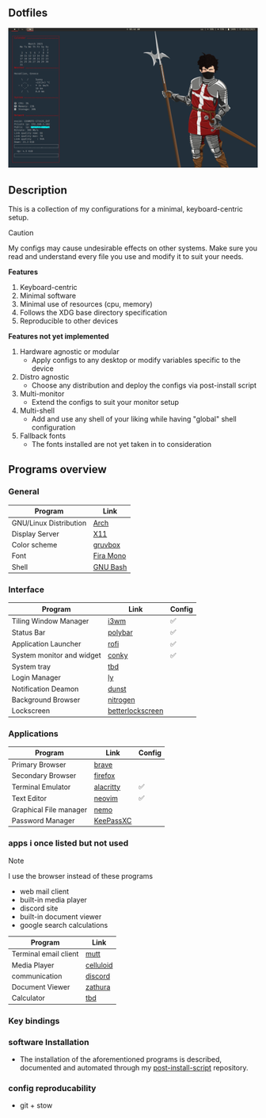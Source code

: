 ## Dotfiles

![image_of_rice](desktop_image.png)

## Description

This is a collection of my configurations for a minimal, keyboard-centric
setup. 

> [!CAUTION]
> My configs may cause undesirable effects on other systems. Make sure you read
> and understand every file you use and modify it to suit your needs.

**Features**

1. Keyboard-centric
1. Minimal software
1. Minimal use of resources (cpu, memory)
1. Follows the XDG base directory specification
1. Reproducible to other devices

**Features not yet implemented**

1. Hardware agnostic or modular
    * Apply configs to any desktop or modify variables specific to the device
1. Distro agnostic
    * Choose any distribution and deploy the configs via post-install script
1. Multi-monitor
    * Extend the configs to suit your monitor setup
1. Multi-shell
    * Add and use any shell of your liking while having \"global\" shell 
    configuration
1. Fallback fonts
    * The fonts installed are not yet taken in to consideration

## Programs overview

### General

| Program                | Link                                                  |
| ---------------------- | ----------------------------------------------------- |
| GNU/Linux Distribution | [Arch](https://archlinux.org/)                        |
| Display Server         | [X11](https://www.x.org/wiki/)                        | 
| Color scheme           | [gruvbox](https://github.com/morhetz/gruvbox)         | 
| Font                   | [Fira Mono](https://www.nerdfonts.com/font-downloads) | 
| Shell                  | [GNU Bash](https://www.gnu.org/software/bash/)        | 

### Interface

| Program                   | Link                                                                     | Config             |
| ------------------------- | ------------------------------------------------------------------------ | ------------------ |
| Tiling Window Manager     | [i3wm](https://i3wm.org/)                                                | :white_check_mark: |
| Status Bar                | [polybar](https://github.com/polybar/polybar?tab=readme-ov-file)         | :white_check_mark: |
| Application Launcher      | [rofi](https://github.com/davatorium/rofi)                               | :white_check_mark: |
| System monitor and widget | [conky](https://github.com/brndnmtthws/conky?tab=readme-ov-file)         | :white_check_mark: |
| System tray               | [tbd]()                                                                  |                    |
| Login Manager             | [ly](https://github.com/fairyglade/ly)                                   |                    |
| Notification Deamon       | [dunst](https://github.com/dunst-project/dunst)                          |                    |
| Background Browser        | [nitrogen](https://github.com/l3ib/nitrogen/)                            |                    |
| Lockscreen                | [betterlockscreen](https://github.com/betterlockscreen/betterlockscreen) |                    |

### Applications

| Program                | Link                                               | Config             |
| ---------------------- | -------------------------------------------------- | ------------------ |
| Primary Browser        | [brave](https://brave.com/)                        |                    |
| Secondary Browser      | [firefox](https://www.mozilla.org/en-US/)          |                    |
| Terminal Emulator      | [alacritty](https://github.com/alacritty/alacritty)| :white_check_mark: |
| Text Editor            | [neovim](https://neovim.io/)                       | :white_check_mark: |
| Graphical File manager | [nemo](https://github.com/linuxmint/nemo)          |                    |
| Password Manager       | [KeePassXC](https://keepassxc.org/)                |                    |

### apps i once listed but not used

> [!NOTE]
> I use the browser instead of these programs
>
> * web mail client
> * built-in media player
> * discord site
> * built-in document viewer
> * google search calculations

| Program | Link |
| --- | --- |
| Terminal email client  | [mutt](http://www.mutt.org/)                       | 
| Media Player           | [celluloid](https://celluloid-player.github.io/)   | 
| communication          | [discord](https://discord.com/)                    | 
| Document Viewer        | [zathura](https://pwmt.org/projects/zathura/)      | 
| Calculator             | [tbd]()                                            |

### Key bindings

### software Installation

* The installation of the aforementioned programs is described, documented and
automated through my [post-install-script]() repository.

### config reproducability

* git + stow
